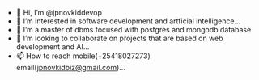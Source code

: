 - 👋 Hi, I’m @jpnovkiddevop
- 👀 I’m interested in software development and artficial intelligence...
- 🌱 I’m a master of dbms focused with postgres and mongodb database
- 💞️ I’m looking to collaborate on projects that are based on web development and AI...
- 📫 How to reach mobile(+25418027273) email(jpnovkidbiz@gmail.com)...

<!---
jpnovkiddevop/jpnovkiddevop is a ✨ special ✨ repository because its provides a good practical experience to the real world solutions`README.md` (this file) appears on your GitHub profile.
You can click the Preview link to take a look at your changes.
--->
